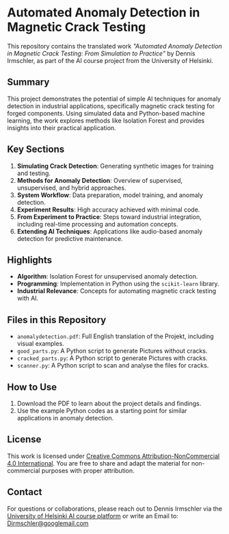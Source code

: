 # Automated Anomaly Detection in Magnetic Crack Testing

This repository contains the translated work *"Automated Anomaly Detection in Magnetic Crack Testing: From Simulation to Practice"* by Dennis Irmschler, as part of the AI course project from the University of Helsinki.

## Summary
This project demonstrates the potential of simple AI techniques for anomaly detection in industrial applications, specifically magnetic crack testing for forged components. Using simulated data and Python-based machine learning, the work explores methods like Isolation Forest and provides insights into their practical application.

## Key Sections
1. **Simulating Crack Detection**: Generating synthetic images for training and testing.
2. **Methods for Anomaly Detection**: Overview of supervised, unsupervised, and hybrid approaches.
3. **System Workflow**: Data preparation, model training, and anomaly detection.
4. **Experiment Results**: High accuracy achieved with minimal code.
5. **From Experiment to Practice**: Steps toward industrial integration, including real-time processing and automation concepts.
6. **Extending AI Techniques**: Applications like audio-based anomaly detection for predictive maintenance.

## Highlights
- **Algorithm**: Isolation Forest for unsupervised anomaly detection.
- **Programming**: Implementation in Python using the `scikit-learn` library.
- **Industrial Relevance**: Concepts for automating magnetic crack testing with AI.

## Files in this Repository
- `anomalydetection.pdf`: Full English translation of the Projekt, including visual examples.
- `good_parts.py`: A Python script to generate Pictures without cracks.
- `cracked_parts.py`: A Python script to generate Pictures with cracks.
- `scanner.py`: A Python script to scan and analyse the files for cracks.

## How to Use
1. Download the PDF to learn about the project details and findings.
2. Use the example Python codes as a starting point for similar applications in anomaly detection.

## License
This work is licensed under [Creative Commons Attribution-NonCommercial 4.0 International](https://creativecommons.org/licenses/by-nc/4.0/). You are free to share and adapt the material for non-commercial purposes with proper attribution.

## Contact
For questions or collaborations, please reach out to Dennis Irmschler via the [University of Helsinki AI course platform](https://buildingai.elementsofai.com/Conclusion/your-ai-idea) or write an Email to: Dirmschler@googlemail.com 
